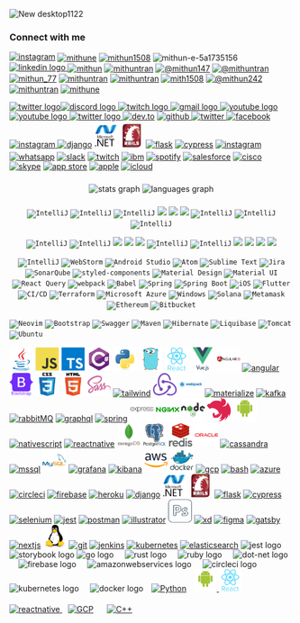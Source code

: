 


![New desktop1122](https://github.com/Mithun1508/Mithun1508/assets/93249038/f0c6381d-c40c-455e-ae25-087cbd53b180)






<h3 align="left">Connect with me </h3>
<p align="left">
<a target="_blank" href="https://www.instagram.com/yourprofile" style="display: inline-block;"><img src="https://camo.githubusercontent.com/9f44b299b7e1173e15c41a2bb04863ca5e78c81ab947283d3b6f6475871b8f60/68747470733a2f2f74656368737461636b2d67656e657261746f722e76657263656c2e6170702f6a732d69636f6e2e737667" alt="instagram" width="70" height="50" /></a>
<a href="https://codepen.io/mithune" target="blank"><img align="center" src="https://raw.githubusercontent.com/rahuldkjain/github-profile-readme-generator/master/src/images/icons/Social/codepen.svg" alt="mithune" height="30" width="40" /></a>
<a href="https://dev.to/mithun1508" target="blank"><img align="center" src="https://raw.githubusercontent.com/rahuldkjain/github-profile-readme-generator/master/src/images/icons/Social/devto.svg" alt="mithun1508" height="30" width="40" /></a>
<img align="center" src="https://raw.githubusercontent.com/rahuldkjain/github-profile-readme-generator/master/src/images/icons/Social/linked-in-alt.svg" alt="mithun-e-5a1735156" height="30" width="40" /></a>
<a href="https://www.linkedin.com/in/mithun-5a1735156/" target="blank"><img src="https://img.shields.io/static/v1?message=LinkedIn&logo=linkedin&label=&color=0077B5&logoColor=white&labelColor=&style=for-the-badge" height="25" alt="linkedin logo"  />
<a href="https://stackoverflow.com/users/20698323/mithun" target="blank"><img align="center" src="https://raw.githubusercontent.com/rahuldkjain/github-profile-readme-generator/master/src/images/icons/Social/stack-overflow.svg" alt="mithun" height="30" width="40" /></a>
<a href="https://codesandbox.com/mithuntran" target="blank"><img align="center" src="https://raw.githubusercontent.com/rahuldkjain/github-profile-readme-generator/master/src/images/icons/Social/codesandbox.svg" alt="mithuntran" height="30" width="40" /></a>
<a href="https://hashnode.com/@mithun147" target="blank"><img align="center" src="https://raw.githubusercontent.com/rahuldkjain/github-profile-readme-generator/master/src/images/icons/Social/hashnode.svg" alt="@mithun147" height="30" width="40" /></a>
<a href="https://medium.com/@mithuntran" target="blank"><img align="center" src="https://raw.githubusercontent.com/rahuldkjain/github-profile-readme-generator/master/src/images/icons/Social/medium.svg" alt="@mithuntran" height="30" width="40" /></a>
<a href="https://www.codechef.com/users/mithun_77" target="blank"><img align="center" src="https://cdn.jsdelivr.net/npm/simple-icons@3.1.0/icons/codechef.svg" alt="mithun_77" height="30" width="40" /></a>
<a href="https://www.hackerrank.com/mithuntran" target="blank"><img align="center" src="https://raw.githubusercontent.com/rahuldkjain/github-profile-readme-generator/master/src/images/icons/Social/hackerrank.svg" alt="mithuntran" height="30" width="40" /></a>
<a href="https://codeforces.com/profile/mithuntran" target="blank"><img align="center" src="https://raw.githubusercontent.com/rahuldkjain/github-profile-readme-generator/master/src/images/icons/Social/codeforces.svg" alt="mithuntran" height="30" width="40" /></a>
<a href="https://www.leetcode.com/mith1508" target="blank"><img align="center" src="https://raw.githubusercontent.com/rahuldkjain/github-profile-readme-generator/master/src/images/icons/Social/leet-code.svg" alt="mith1508" height="30" width="40" /></a>
<a href="https://www.hackerearth.com/@mithun242" target="blank"><img align="center" src="https://raw.githubusercontent.com/rahuldkjain/github-profile-readme-generator/master/src/images/icons/Social/hackerearth.svg" alt="@mithun242" height="30" width="40" /></a>
<a href="https://auth.geeksforgeeks.org/user/mithuntran" target="blank"><img align="center" src="https://raw.githubusercontent.com/rahuldkjain/github-profile-readme-generator/master/src/images/icons/Social/geeks-for-geeks.svg" alt="mithuntran" height="30" width="40" /></a>
<a href="https://www.topcoder.com/members/mithune" target="blank"><img align="center" src="https://raw.githubusercontent.com/rahuldkjain/github-profile-readme-generator/master/src/images/icons/Social/topcoder.svg" alt="mithune" height="30" width="40" /></a>
</p>
<div align="left">
  <a href="https://x.com/mithuntran" target="blank"><img src="https://raw.githubusercontent.com/maurodesouza/profile-readme-generator/master/src/assets/icons/social/twitter/default.svg" width="52" height="40" alt="twitter logo"  /><img src="https://raw.githubusercontent.com/maurodesouza/profile-readme-generator/master/src/assets/icons/social/discord/default.svg" width="52" height="40" alt="discord logo"  />
  <a href="https://www.twitch.tv/mithun15 YT" target="blank"> <img src="https://img.shields.io/static/v1?message=Twitch&logo=twitch&label=&color=9146FF&logoColor=white&labelColor=&style=for-the-badge" height="35" alt="twitch logo"  />
  <img src="https://img.shields.io/static/v1?message=Gmail&logo=gmail&label=&color=D14836&logoColor=white&labelColor=&style=for-the-badge" height="35" alt="gmail logo"  />
 <a href="https://www.youtube.com/@Newusermithun" target="blank"><img src="https://raw.githubusercontent.com/maurodesouza/profile-readme-generator/master/src/assets/icons/social/youtube/default.svg" width="52" height="40" alt="youtube logo"  />
  <img src="https://img.shields.io/static/v1?message=Youtube&logo=youtube&label=&color=FF0000&logoColor=white&labelColor=&style=for-the-badge" height="25" alt="youtube logo"  />
  <img src="https://img.shields.io/static/v1?message=Twitter&logo=twitter&label=&color=1DA1F2&logoColor=white&labelColor=&style=for-the-badge" height="25" alt="twitter logo"  />
<a target="_blank" href="https://dev.to/Mithun1508" style="display: inline-block;"><img src="https://img.shields.io/badge/dev-to?style=for-the-badge&logo=dev-to&logoColor=white&color=black" alt="dev.to" /></a>
<a href="https://github.com/Mithun1508" target="_blank">
<img src=https://img.shields.io/badge/github-%2324292e.svg?&style=for-the-badge&logo=github&logoColor=white alt=github style="margin-bottom: 5px;" />
</a>
<a href="https://github.com/Mithun1508" target="_blank">
<img src=https://img.shields.io/badge/twitter-%2300acee.svg?&style=for-the-badge&logo=twitter&logoColor=white alt=twitter style="margin-bottom: 5px;" />
</a>
<a href="" target="_blank">
<img src=https://img.shields.io/badge/facebook-%232E87FB.svg?&style=for-the-badge&logo=facebook&logoColor=white alt=facebook style="margin-bottom: 5px;" />
</a>
<a href="" target="_blank">
<img src=https://img.shields.io/badge/instagram-%23000000.svg?&style=for-the-badge&logo=instagram&logoColor=white alt=instagram style="margin-bottom: 5px;" />
</a>
   <a target="_blank" href="https://cdn.worldvectorlogo.com/logos/django.svg" style="display: inline-block;"><img src="https://cdn.worldvectorlogo.com/logos/django.svg" alt="django" width="42" height="42" /></a>
<a target="_blank" href="https://raw.githubusercontent.com/devicons/devicon/master/icons/dot-net/dot-net-original-wordmark.svg" style="display: inline-block;"><img src="https://raw.githubusercontent.com/devicons/devicon/master/icons/dot-net/dot-net-original-wordmark.svg" alt="dotnet" width="42" height="42" /></a>
<a target="_blank" href="https://raw.githubusercontent.com/devicons/devicon/master/icons/rails/rails-original-wordmark.svg" style="display: inline-block;"><img src="https://raw.githubusercontent.com/devicons/devicon/master/icons/rails/rails-original-wordmark.svg" alt="rails" width="42" height="42" /></a>
<a target="_blank" href="https://www.vectorlogo.zone/logos/pocoo_flask/pocoo_flask-icon.svg" style="display: inline-block;"><img src="https://www.vectorlogo.zone/logos/pocoo_flask/pocoo_flask-icon.svg" alt="flask" width="42" height="42" /></a>
<a target="_blank" href="https://raw.githubusercontent.com/simple-icons/simple-icons/6e46ec1fc23b60c8fd0d2f2ff46db82e16dbd75f/icons/cypress.svg" style="display: inline-block;"><img src="https://raw.githubusercontent.com/simple-icons/simple-icons/6e46ec1fc23b60c8fd0d2f2ff46db82e16dbd75f/icons/cypress.svg" alt="cypress" width="42" height="42" /></a>
<a target="_blank" href="https://www.instagram.com/yourprofile" style="display: inline-block;"><img src="https://www.vectorlogo.zone/logos/instagram/instagram-icon.svg" alt="instagram" width="42" height="42" /></a>
<a target="_blank" href="https://wa.me/yourphonenumber" style="display: inline-block;"><img src="https://www.vectorlogo.zone/logos/whatsapp/whatsapp-icon.svg" alt="whatsapp" width="42" height="42" /></a>
<a target="_blank" href="https://slack.com" style="display: inline-block;"><img src="https://www.vectorlogo.zone/logos/slack/slack-icon.svg" alt="slack" width="42" height="42" /></a>
<a target="_blank" href="https://www.twitch.tv" style="display: inline-block;"><img src="https://www.vectorlogo.zone/logos/twitch/twitch-icon.svg" alt="twitch" width="42" height="42" /></a>
<a target="_blank" href="https://www.ibm.com" style="display: inline-block;"><img src="https://www.vectorlogo.zone/logos/ibm/ibm-icon.svg" alt="ibm" width="42" height="42" /></a>
<a target="_blank" href="https://www.spotify.com" style="display: inline-block;"><img src="https://www.vectorlogo.zone/logos/spotify/spotify-icon.svg" alt="spotify" width="42" height="42" /></a>
<a target="_blank" href="https://www.salesforce.com" style="display: inline-block;"><img src="https://www.vectorlogo.zone/logos/salesforce/salesforce-icon.svg" alt="salesforce" width="42" height="42" /></a>
<a target="_blank" href="https://www.cisco.com" style="display: inline-block;"><img src="https://www.vectorlogo.zone/logos/cisco/cisco-icon.svg" alt="cisco" width="42" height="42" /></a>
<a target="_blank" href="https://www.skype.com" style="display: inline-block;"><img src="https://www.vectorlogo.zone/logos/skype/skype-icon.svg" alt="skype" width="42" height="42" /></a>
<a target="_blank" href="https://www.apple.com/app-store/" style="display: inline-block;"><img src="https://www.vectorlogo.zone/logos/apple_appstore/apple_appstore-icon.svg" alt="app store" width="42" height="42" /></a>
<a target="_blank" href="https://www.apple.com" style="display: inline-block;"><img src="https://www.vectorlogo.zone/logos/apple/apple-icon.svg" alt="apple" width="42" height="42" /></a>
<a target="_blank" href="https://www.icloud.com" style="display: inline-block;"><img src="https://www.vectorlogo.zone/logos/apple_icloud/apple_icloud-icon.svg" alt="icloud" width="42" height="42" /></a>

<br/>  


   


###

<div align="center">
  <img src="https://github-readme-stats.vercel.app/api?username=Mithun1508&hide_title=false&hide_rank=false&show_icons=true&include_all_commits=true&count_private=true&disable_animations=false&theme=dracula&locale=en&hide_border=false&order=1" height="150" alt="stats graph"  />
  <img src="https://github-readme-stats.vercel.app/api/top-langs?username=Mithun1508&locale=en&hide_title=false&layout=compact&card_width=320&langs_count=5&theme=dracula&hide_border=false&order=2" height="150" alt="languages graph"  />
</div>

###

<div align="center">

<code><img width="150" src="https://img.shields.io/badge/ChatGPT-74aa9c?style=for-the-badge&logo=openai&logoColor=white" title="IntelliJ"/></code>
<code><img width="150" src="https://img.shields.io/badge/Codecov-F01F7A?style=for-the-badge&logo=Codecov&logoColor=white" alt="IntelliJ" title="IntelliJ"/></code>
<code><img width="150" src="https://img.shields.io/badge/GitHub_Actions-2088FF?style=for-the-badge&logo=github-actions&logoColor=white" title="IntelliJ"/></code>
<code><img width="150" src="https://img.shields.io/badge/Bitcoin-000000?style=for-the-badge&logo=bitcoin&logoColor=white"/></code>
<code><img width="150" src="https://img.shields.io/badge/chainlink-375BD2?style=for-the-badge&logo=chainlink&logoColor=white"/></code>
<code><img width="150" src="https://img.shields.io/badge/Databricks-FF3621?style=for-the-badge&logo=Databricks&logoColor=white"/></code>
<code><img width="150" src="https://img.shields.io/badge/Google%20Gemini-8E75B2?style=for-the-badge&logo=googlegemini&logoColor=white" title="IntelliJ"/></code>
<code><img width="150" src="https://img.shields.io/badge/apple%20pay-007AFF?style=for-the-badge&logo=apple%20pay&logoColor=white" alt="IntelliJ" title="IntelliJ"/></code>
<code><img width="150" src="https://img.shields.io/badge/web3%20js-F16822?style=for-the-badge&logo=web3.js&logoColor=white" title="IntelliJ"/></code>


<code><img width="150" src="https://img.shields.io/badge/HackTheBox-111927?style=for-the-badge&logo=Hack%20The%20Box&logoColor=9FEF00" alt="IntelliJ" title="IntelliJ"/></code>
<code><img width="150" src="https://img.shields.io/badge/GitHub-100000?style=for-the-badge&logo=github&logoColor=white" title="IntelliJ"/></code>
<code><img width="150" src="https://img.shields.io/badge/PlayStation-003791?style=for-the-badge&logo=playstation&logoColor=white"/></code>
<code><img width="150" src="https://img.shields.io/badge/Hyper-000000?style=for-the-badge&logo=hyper&logoColor=white"/></code>
<code><img width="150" src="https://img.shields.io/badge/VirtualBox-21416b?style=for-the-badge&logo=VirtualBox&logoColor=white"/></code>
<code><img width="150" src="https://img.shields.io/badge/CISCO-1BA0D7?style=for-the-badge&logo=cisco&logoColor=white" title="IntelliJ"/></code>
<code><img width="150" src="https://img.shields.io/badge/Red%20Hat-EE0000?style=for-the-badge&logo=redhat&logoColor=white" title="IntelliJ"/></code>
<code><img width="150" src="https://img.shields.io/badge/Windows_11-0078d4?style=for-the-badge&logo=windows-11&logoColor=white"/></code>
<code><img width="150" src="https://img.shields.io/badge/Azure_DevOps-0078D7?style=for-the-badge&logo=azure-devops&logoColor=white"/></code>
<code><img width="150" src="https://img.shields.io/badge/Azure_Functions-0062AD?style=for-the-badge&logo=azure-functions&logoColor=white"/></code>
<code><img width="150" src="https://img.shields.io/badge/Google_Play-414141?style=for-the-badge&logo=google-play&logoColor=white"/></code>







<code><img width="50" src="https://user-images.githubusercontent.com/25181517/192108890-200809d1-439c-4e23-90d3-b090cf9a4eea.png" alt="IntelliJ" title="IntelliJ"/></code>
	<code><img width="50" src="https://user-images.githubusercontent.com/25181517/192108893-b1eed3c7-b2c4-4e1c-9e9f-c7e83637b33d.png" alt="WebStorm" title="WebStorm"/></code>
	<code><img width="50" src="https://user-images.githubusercontent.com/25181517/192108895-20dc3343-43e3-4a54-a90e-13a4abbc57b9.png" alt="Android Studio" title="Android Studio"/></code>
	<code><img width="50" src="https://user-images.githubusercontent.com/25181517/190887571-ddd87d6e-77f8-41e7-b755-9b6d68e4fab7.png" alt="Atom" title="Atom"/></code>
	<code><img width="50" src="https://user-images.githubusercontent.com/25181517/190887576-6653f877-8439-4521-82f3-403086ead892.png" alt="Sublime Text" title="Sublime Text"/></code>
	<code><img width="50" src="https://user-images.githubusercontent.com/25181517/183912952-83784e94-629d-4c34-a961-ae2ae795b662.png" alt="Jira" title="Jira"/></code>
	<code><img width="50" src="https://user-images.githubusercontent.com/25181517/184146221-671413cb-b1ae-47db-a232-b37c99281516.png" alt="SonarQube" title="SonarQube"/></code>
	<code><img width="50" src="https://github.com/marwin1991/profile-technology-icons/assets/25181517/2a36d1f6-2198-4726-89ac-2148ce46a69a" alt="styled-components" title="styled-components"/></code>
	<code><img width="50" src="https://user-images.githubusercontent.com/25181517/189716058-71f74b6f-5936-40b5-92e3-00381e35ccb9.png" alt="Material Design" title="Material Design"/></code>
	<code><img width="50" src="https://user-images.githubusercontent.com/25181517/189716630-fe6c084c-6c66-43af-aa49-64c8aea4a5c2.png" alt="Material UI" title="Material UI"/></code>
	<code><img width="50" src="https://github.com/user-attachments/assets/a3e40bf1-82d5-4907-b3bd-10d2eb4b00f5" alt="React Query" title="React Query"/></code>
	<code><img width="50" src="https://user-images.githubusercontent.com/25181517/187955008-981340e6-b4cc-441b-80cf-7a5e94d29e7e.png" alt="webpack" title="webpack"/></code>
	<code><img width="50" src="https://github.com/marwin1991/profile-technology-icons/assets/136815194/ecd443af-ebba-4af8-a46e-1bf64d863b5b" alt="Babel" title="Babel"/></code>
	<code><img width="50" src="https://user-images.githubusercontent.com/25181517/117201470-f6d56780-adec-11eb-8f7c-e70e376cfd07.png" alt="Spring" title="Spring"/></code>
	<code><img width="50" src="https://user-images.githubusercontent.com/25181517/183891303-41f257f8-6b3d-487c-aa56-c497b880d0fb.png" alt="Spring Boot" title="Spring Boot"/></code>
	<code><img width="50" src="https://user-images.githubusercontent.com/25181517/121406611-a8246b80-c95e-11eb-9b11-b771486377f6.png" alt="iOS" title="iOS"/></code>
	<code><img width="50" src="https://user-images.githubusercontent.com/25181517/186150365-da1eccce-6201-487c-8649-45e9e99435fd.png" alt="Flutter" title="Flutter"/></code>
	<code><img width="50" src="https://user-images.githubusercontent.com/25181517/183868728-b2e11072-00a5-47e2-8a4e-4ebbb2b8c554.png" alt="CI/CD" title="CI/CD"/></code>
	<code><img width="50" src="https://user-images.githubusercontent.com/25181517/183345121-36788a6e-5462-424a-be67-af1ebeda79a2.png" alt="Terraform" title="Terraform"/></code>
	<code><img width="50" src="https://user-images.githubusercontent.com/25181517/183911544-95ad6ba7-09bf-4040-ac44-0adafedb9616.png" alt="Microsoft Azure" title="Microsoft Azure"/></code>
	<code><img width="50" src="https://user-images.githubusercontent.com/25181517/186884150-05e9ff6d-340e-4802-9533-2c3f02363ee3.png" alt="Windows" title="Windows"/></code>
	<code><img width="50" src="https://github.com/user-attachments/assets/d8e14a10-6937-458d-b884-21ee40b0dd04" alt="Solana" title="Solana"/></code>
	<code><img width="50" src="https://github.com/user-attachments/assets/4ebe4430-a141-4fc5-9ddd-dc5b439177b6" alt="Metamask" title="Metamask"/></code>
	<code><img width="50" src="https://github.com/user-attachments/assets/eb979871-1d57-4ea7-b8af-bfb1165a2979" alt="Ethereum" title="Ethereum"/></code>
	<code><img width="50" src="https://user-images.githubusercontent.com/25181517/192108375-268c35e6-ab26-44b2-88bf-e3121a4e5083.png" alt="Bitbucket" title="Bitbucket"/></code>
</div>
</code>
	<code><img width="50" src="https://github-production-user-asset-6210df.s3.amazonaws.com/136815194/258326081-b113a23c-5c04-45aa-819c-bd04e8ac2a37.png" alt="Neovim" title="Neovim"/></code>
	<code><img width="50" src="https://user-images.githubusercontent.com/25181517/183898054-b3d693d4-dafb-4808-a509-bab54cf5de34.png" alt="Bootstrap" title="Bootstrap"/></code>
	<code><img width="50" src="https://user-images.githubusercontent.com/25181517/186711335-a3729606-5a78-4496-9a36-06efcc74f800.png" alt="Swagger" title="Swagger"/></code>
	<code><img width="50" src="https://user-images.githubusercontent.com/25181517/117207242-07d5a700-adf4-11eb-975e-be04e62b984b.png" alt="Maven" title="Maven"/></code>
	<code><img width="50" src="https://user-images.githubusercontent.com/25181517/117207493-49665200-adf4-11eb-808e-a9c0fcc2a0a0.png" alt="Hibernate" title="Hibernate"/></code>
	<code><img width="50" src="https://user-images.githubusercontent.com/25181517/183891673-32824908-bc5d-44f8-8f72-f0415822404a.png" alt="Liquibase" title="Liquibase"/></code>
	<code><img width="50" src="https://user-images.githubusercontent.com/25181517/183894676-137319b5-1364-4b6a-ba4f-e9fc94ddc4aa.png" alt="Tomcat" title="Tomcat"/></code>
	<code><img width="50" src="https://user-images.githubusercontent.com/25181517/186884153-99edc188-e4aa-4c84-91b0-e2df260ebc33.png" alt="Ubuntu" title="Ubuntu"/></code>

</div>

<div align="left">
     <p>
       <a target="_blank" href="file:///C:/Users/mithun.e/OneDrive%20-%20NTT/Pictures/new.svg" style="display: inline-block;"><img src="https://raw.githubusercontent.com/devicons/devicon/master/icons/java/java-original.svg" alt="java" width="42" height="42" /></a>
<a target="_blank" href="https://raw.githubusercontent.com/devicons/devicon/master/icons/javascript/javascript-original.svg" style="display: inline-block;"><img src="https://raw.githubusercontent.com/devicons/devicon/master/icons/javascript/javascript-original.svg" alt="javascript" width="42" height="42" /></a>
<a target="_blank" href="https://raw.githubusercontent.com/devicons/devicon/master/icons/typescript/typescript-original.svg" style="display: inline-block;"><img src="https://raw.githubusercontent.com/devicons/devicon/master/icons/typescript/typescript-original.svg" alt="typescript" width="42" height="42" /></a>
<a target="_blank" href="https://raw.githubusercontent.com/devicons/devicon/master/icons/csharp/csharp-original.svg" style="display: inline-block;"><img src="https://raw.githubusercontent.com/devicons/devicon/master/icons/csharp/csharp-original.svg" alt="csharp" width="42" height="42" /></a>
<a target="_blank" href="https://raw.githubusercontent.com/devicons/devicon/master/icons/python/python-original.svg" style="display: inline-block;"><img src="https://raw.githubusercontent.com/devicons/devicon/master/icons/python/python-original.svg" alt="python" width="42" height="42" /></a>
<a target="_blank" href="https://raw.githubusercontent.com/devicons/devicon/master/icons/go/go-original.svg" style="display: inline-block;"><img src="https://raw.githubusercontent.com/devicons/devicon/master/icons/go/go-original.svg" alt="go" width="42" height="42" /></a>
<a target="_blank" href="https://raw.githubusercontent.com/devicons/devicon/master/icons/react/react-original-wordmark.svg" style="display: inline-block;"><img src="https://raw.githubusercontent.com/devicons/devicon/master/icons/react/react-original-wordmark.svg" alt="react" width="42" height="42" /></a>
<a target="_blank" href="https://raw.githubusercontent.com/devicons/devicon/master/icons/vuejs/vuejs-original-wordmark.svg" style="display: inline-block;"><img src="https://raw.githubusercontent.com/devicons/devicon/master/icons/vuejs/vuejs-original-wordmark.svg" alt="vuejs" width="42" height="42" /></a>
<a target="_blank" href="https://raw.githubusercontent.com/devicons/devicon/master/icons/angularjs/angularjs-original-wordmark.svg" style="display: inline-block;"><img src="https://raw.githubusercontent.com/devicons/devicon/master/icons/angularjs/angularjs-original-wordmark.svg" alt="angularjs" width="42" height="42" /></a>
<a target="_blank" href="https://angular.io/assets/images/logos/angular/angular.svg" style="display: inline-block;"><img src="https://angular.io/assets/images/logos/angular/angular.svg" alt="angular" width="42" height="42" /></a>
<a target="_blank" href="https://raw.githubusercontent.com/devicons/devicon/master/icons/bootstrap/bootstrap-plain-wordmark.svg" style="display: inline-block;"><img src="https://raw.githubusercontent.com/devicons/devicon/master/icons/bootstrap/bootstrap-plain-wordmark.svg" alt="bootstrap" width="42" height="42" /></a>
<a target="_blank" href="https://raw.githubusercontent.com/devicons/devicon/master/icons/css3/css3-original-wordmark.svg" style="display: inline-block;"><img src="https://raw.githubusercontent.com/devicons/devicon/master/icons/css3/css3-original-wordmark.svg" alt="css3" width="42" height="42" /></a>
<a target="_blank" href="https://raw.githubusercontent.com/devicons/devicon/master/icons/html5/html5-original-wordmark.svg" style="display: inline-block;"><img src="https://raw.githubusercontent.com/devicons/devicon/master/icons/html5/html5-original-wordmark.svg" alt="html5" width="42" height="42" /></a>
<a target="_blank" href="https://raw.githubusercontent.com/devicons/devicon/master/icons/sass/sass-original.svg" style="display: inline-block;"><img src="https://raw.githubusercontent.com/devicons/devicon/master/icons/sass/sass-original.svg" alt="sass" width="42" height="42" /></a>
<a target="_blank" href="https://www.vectorlogo.zone/logos/tailwindcss/tailwindcss-icon.svg" style="display: inline-block;"><img src="https://www.vectorlogo.zone/logos/tailwindcss/tailwindcss-icon.svg" alt="tailwind" width="42" height="42" /></a>
<a target="_blank" href="https://raw.githubusercontent.com/devicons/devicon/master/icons/redux/redux-original.svg" style="display: inline-block;"><img src="https://raw.githubusercontent.com/devicons/devicon/master/icons/redux/redux-original.svg" alt="redux" width="42" height="42" /></a>
<a target="_blank" href="https://raw.githubusercontent.com/devicons/devicon/d00d0969292a6569d45b06d3f350f463a0107b0d/icons/webpack/webpack-original-wordmark.svg" style="display: inline-block;"><img src="https://raw.githubusercontent.com/devicons/devicon/d00d0969292a6569d45b06d3f350f463a0107b0d/icons/webpack/webpack-original-wordmark.svg" alt="webpack" width="42" height="42" /></a>
<a target="_blank" href="https://raw.githubusercontent.com/prplx/svg-logos/5585531d45d294869c4eaab4d7cf2e9c167710a9/svg/materialize.svg" style="display: inline-block;"><img src="https://raw.githubusercontent.com/prplx/svg-logos/5585531d45d294869c4eaab4d7cf2e9c167710a9/svg/materialize.svg" alt="materialize" width="42" height="42" /></a>
<a target="_blank" href="https://www.vectorlogo.zone/logos/apache_kafka/apache_kafka-icon.svg" style="display: inline-block;"><img src="https://www.vectorlogo.zone/logos/apache_kafka/apache_kafka-icon.svg" alt="kafka" width="42" height="42" /></a>
<a target="_blank" href="https://www.vectorlogo.zone/logos/rabbitmq/rabbitmq-icon.svg" style="display: inline-block;"><img src="https://www.vectorlogo.zone/logos/rabbitmq/rabbitmq-icon.svg" alt="rabbitMQ" width="42" height="42" /></a>
<a target="_blank" href="https://www.vectorlogo.zone/logos/graphql/graphql-icon.svg" style="display: inline-block;"><img src="https://www.vectorlogo.zone/logos/graphql/graphql-icon.svg" alt="graphql" width="42" height="42" /></a>
<a target="_blank" href="https://www.vectorlogo.zone/logos/springio/springio-icon.svg" style="display: inline-block;"><img src="https://www.vectorlogo.zone/logos/springio/springio-icon.svg" alt="spring" width="42" height="42" /></a>
<a target="_blank" href="https://raw.githubusercontent.com/devicons/devicon/master/icons/express/express-original-wordmark.svg" style="display: inline-block;"><img src="https://raw.githubusercontent.com/devicons/devicon/master/icons/express/express-original-wordmark.svg" alt="express" width="42" height="42" /></a>
<a target="_blank" href="https://raw.githubusercontent.com/devicons/devicon/master/icons/nginx/nginx-original.svg" style="display: inline-block;"><img src="https://raw.githubusercontent.com/devicons/devicon/master/icons/nginx/nginx-original.svg" alt="nginx" width="42" height="42" /></a>
<a target="_blank" href="https://raw.githubusercontent.com/devicons/devicon/master/icons/nodejs/nodejs-original-wordmark.svg" style="display: inline-block;"><img src="https://raw.githubusercontent.com/devicons/devicon/master/icons/nodejs/nodejs-original-wordmark.svg" alt="nodejs" width="42" height="42" /></a>
<a target="_blank" href="https://raw.githubusercontent.com/devicons/devicon/master/icons/nestjs/nestjs-plain.svg" style="display: inline-block;"><img src="https://raw.githubusercontent.com/devicons/devicon/master/icons/nestjs/nestjs-plain.svg" alt="nestjs" width="42" height="42" /></a>
<a target="_blank" href="https://raw.githubusercontent.com/devicons/devicon/master/icons/android/android-original-wordmark.svg" style="display: inline-block;"><img src="https://raw.githubusercontent.com/devicons/devicon/master/icons/android/android-original-wordmark.svg" alt="android" width="42" height="42" /></a>
<a target="_blank" href="https://raw.githubusercontent.com/detain/svg-logos/780f25886640cef088af994181646db2f6b1a3f8/svg/nativescript.svg" style="display: inline-block;"><img src="https://raw.githubusercontent.com/detain/svg-logos/780f25886640cef088af994181646db2f6b1a3f8/svg/nativescript.svg" alt="nativescript" width="42" height="42" /></a>
<a target="_blank" href="https://reactnative.dev/img/header_logo.svg" style="display: inline-block;"><img src="https://reactnative.dev/img/header_logo.svg" alt="reactnative" width="42" height="42" /></a>
<a target="_blank" href="https://raw.githubusercontent.com/devicons/devicon/master/icons/mongodb/mongodb-original-wordmark.svg" style="display: inline-block;"><img src="https://raw.githubusercontent.com/devicons/devicon/master/icons/mongodb/mongodb-original-wordmark.svg" alt="mongodb" width="42" height="42" /></a>
<a target="_blank" href="https://raw.githubusercontent.com/devicons/devicon/master/icons/postgresql/postgresql-original-wordmark.svg" style="display: inline-block;"><img src="https://raw.githubusercontent.com/devicons/devicon/master/icons/postgresql/postgresql-original-wordmark.svg" alt="postgresql" width="42" height="42" /></a>
<a target="_blank" href="https://raw.githubusercontent.com/devicons/devicon/master/icons/redis/redis-original-wordmark.svg" style="display: inline-block;"><img src="https://raw.githubusercontent.com/devicons/devicon/master/icons/redis/redis-original-wordmark.svg" alt="redis" width="42" height="42" /></a>
<a target="_blank" href="https://raw.githubusercontent.com/devicons/devicon/master/icons/oracle/oracle-original.svg" style="display: inline-block;"><img src="https://raw.githubusercontent.com/devicons/devicon/master/icons/oracle/oracle-original.svg" alt="oracle" width="42" height="42" /></a>
<a target="_blank" href="https://www.vectorlogo.zone/logos/apache_cassandra/apache_cassandra-icon.svg" style="display: inline-block;"><img src="https://www.vectorlogo.zone/logos/apache_cassandra/apache_cassandra-icon.svg" alt="cassandra" width="42" height="42" /></a>
<a target="_blank" href="https://www.svgrepo.com/show/303229/microsoft-sql-server-logo.svg" style="display: inline-block;"><img src="https://www.svgrepo.com/show/303229/microsoft-sql-server-logo.svg" alt="mssql" width="42" height="42" /></a>
<a target="_blank" href="https://raw.githubusercontent.com/devicons/devicon/master/icons/mysql/mysql-original-wordmark.svg" style="display: inline-block;"><img src="https://raw.githubusercontent.com/devicons/devicon/master/icons/mysql/mysql-original-wordmark.svg" alt="mysql" width="42" height="42" /></a>
<a target="_blank" href="https://www.vectorlogo.zone/logos/grafana/grafana-icon.svg" style="display: inline-block;"><img src="https://www.vectorlogo.zone/logos/grafana/grafana-icon.svg" alt="grafana" width="42" height="42" /></a>
<a target="_blank" href="https://www.vectorlogo.zone/logos/elasticco_kibana/elasticco_kibana-icon.svg" style="display: inline-block;"><img src="https://www.vectorlogo.zone/logos/elasticco_kibana/elasticco_kibana-icon.svg" alt="kibana" width="42" height="42" /></a>
<a target="_blank" href="https://raw.githubusercontent.com/devicons/devicon/master/icons/amazonwebservices/amazonwebservices-original-wordmark.svg" style="display: inline-block;"><img src="https://raw.githubusercontent.com/devicons/devicon/master/icons/amazonwebservices/amazonwebservices-original-wordmark.svg" alt="aws" width="42" height="42" /></a>
<a target="_blank" href="https://raw.githubusercontent.com/devicons/devicon/master/icons/docker/docker-original-wordmark.svg" style="display: inline-block;"><img src="https://raw.githubusercontent.com/devicons/devicon/master/icons/docker/docker-original-wordmark.svg" alt="docker" width="42" height="42" /></a>
<a target="_blank" href="https://www.vectorlogo.zone/logos/google_cloud/google_cloud-icon.svg" style="display: inline-block;"><img src="https://www.vectorlogo.zone/logos/google_cloud/google_cloud-icon.svg" alt="gcp" width="42" height="42" /></a>
<a target="_blank" href="https://www.vectorlogo.zone/logos/gnu_bash/gnu_bash-icon.svg" style="display: inline-block;"><img src="https://www.vectorlogo.zone/logos/gnu_bash/gnu_bash-icon.svg" alt="bash" width="42" height="42" /></a>
<a target="_blank" href="https://www.vectorlogo.zone/logos/microsoft_azure/microsoft_azure-icon.svg" style="display: inline-block;"><img src="https://www.vectorlogo.zone/logos/microsoft_azure/microsoft_azure-icon.svg" alt="azure" width="42" height="42" /></a>
<a target="_blank" href="https://www.vectorlogo.zone/logos/circleci/circleci-icon.svg" style="display: inline-block;"><img src="https://www.vectorlogo.zone/logos/circleci/circleci-icon.svg" alt="circleci" width="42" height="42" /></a>
<a target="_blank" href="https://www.vectorlogo.zone/logos/firebase/firebase-icon.svg" style="display: inline-block;"><img src="https://www.vectorlogo.zone/logos/firebase/firebase-icon.svg" alt="firebase" width="42" height="42" /></a>
<a target="_blank" href="https://www.vectorlogo.zone/logos/heroku/heroku-icon.svg" style="display: inline-block;"><img src="https://www.vectorlogo.zone/logos/heroku/heroku-icon.svg" alt="heroku" width="42" height="42" /></a>
<a target="_blank" href="https://cdn.worldvectorlogo.com/logos/django.svg" style="display: inline-block;"><img src="https://cdn.worldvectorlogo.com/logos/django.svg" alt="django" width="42" height="42" /></a>
<a target="_blank" href="https://raw.githubusercontent.com/devicons/devicon/master/icons/dot-net/dot-net-original-wordmark.svg" style="display: inline-block;"><img src="https://raw.githubusercontent.com/devicons/devicon/master/icons/dot-net/dot-net-original-wordmark.svg" alt="dotnet" width="42" height="42" /></a>
<a target="_blank" href="https://raw.githubusercontent.com/devicons/devicon/master/icons/rails/rails-original-wordmark.svg" style="display: inline-block;"><img src="https://raw.githubusercontent.com/devicons/devicon/master/icons/rails/rails-original-wordmark.svg" alt="rails" width="42" height="42" /></a>
<a target="_blank" href="https://www.vectorlogo.zone/logos/pocoo_flask/pocoo_flask-icon.svg" style="display: inline-block;"><img src="https://www.vectorlogo.zone/logos/pocoo_flask/pocoo_flask-icon.svg" alt="flask" width="42" height="42" /></a>
<a target="_blank" href="https://raw.githubusercontent.com/simple-icons/simple-icons/6e46ec1fc23b60c8fd0d2f2ff46db82e16dbd75f/icons/cypress.svg" style="display: inline-block;"><img src="https://raw.githubusercontent.com/simple-icons/simple-icons/6e46ec1fc23b60c8fd0d2f2ff46db82e16dbd75f/icons/cypress.svg" alt="cypress" width="42" height="42" /></a>
<a target="_blank" href="https://raw.githubusercontent.com/detain/svg-logos/780f25886640cef088af994181646db2f6b1a3f8/svg/selenium-logo.svg" style="display: inline-block;"><img src="https://raw.githubusercontent.com/detain/svg-logos/780f25886640cef088af994181646db2f6b1a3f8/svg/selenium-logo.svg" alt="selenium" width="42" height="42" /></a>
<a target="_blank" href="https://www.vectorlogo.zone/logos/jestjsio/jestjsio-icon.svg" style="display: inline-block;"><img src="https://www.vectorlogo.zone/logos/jestjsio/jestjsio-icon.svg" alt="jest" width="42" height="42" /></a>
<a target="_blank" href="https://www.vectorlogo.zone/logos/getpostman/getpostman-icon.svg" style="display: inline-block;"><img src="https://www.vectorlogo.zone/logos/getpostman/getpostman-icon.svg" alt="postman" width="42" height="42" /></a>
<a target="_blank" href="https://www.vectorlogo.zone/logos/adobe_illustrator/adobe_illustrator-icon.svg" style="display: inline-block;"><img src="https://www.vectorlogo.zone/logos/adobe_illustrator/adobe_illustrator-icon.svg" alt="illustrator" width="42" height="42" /></a>
<a target="_blank" href="https://raw.githubusercontent.com/devicons/devicon/master/icons/photoshop/photoshop-line.svg" style="display: inline-block;"><img src="https://raw.githubusercontent.com/devicons/devicon/master/icons/photoshop/photoshop-line.svg" alt="photoshop" width="42" height="42" /></a>
<a target="_blank" href="https://cdn.worldvectorlogo.com/logos/adobe-xd.svg" style="display: inline-block;"><img src="https://cdn.worldvectorlogo.com/logos/adobe-xd.svg" alt="xd" width="42" height="42" /></a>
<a target="_blank" href="https://www.vectorlogo.zone/logos/figma/figma-icon.svg" style="display: inline-block;"><img src="https://www.vectorlogo.zone/logos/figma/figma-icon.svg" alt="figma" width="42" height="42" /></a>
<a target="_blank" href="https://www.vectorlogo.zone/logos/gatsbyjs/gatsbyjs-icon.svg" style="display: inline-block;"><img src="https://www.vectorlogo.zone/logos/gatsbyjs/gatsbyjs-icon.svg" alt="gatsby" width="42" height="42" /></a>
<a target="_blank" href="https://cdn.worldvectorlogo.com/logos/nextjs-2.svg" style="display: inline-block;"><img src="https://cdn.worldvectorlogo.com/logos/nextjs-2.svg" alt="nextjs" width="42" height="42" /></a>
<a target="_blank" href="https://raw.githubusercontent.com/devicons/devicon/master/icons/linux/linux-original.svg" style="display: inline-block;"><img src="https://raw.githubusercontent.com/devicons/devicon/master/icons/linux/linux-original.svg" alt="linux" width="42" height="42" /></a>
<a target="_blank" href="https://www.vectorlogo.zone/logos/git-scm/git-scm-icon.svg" style="display: inline-block;"><img src="https://www.vectorlogo.zone/logos/git-scm/git-scm-icon.svg" alt="git" width="42" height="42" /></a>
<a target="_blank" href="https://www.vectorlogo.zone/logos/jenkins/jenkins-icon.svg" style="display: inline-block;"><img src="https://www.vectorlogo.zone/logos/jenkins/jenkins-icon.svg" alt="jenkins" width="42" height="42" /></a>
<a target="_blank" href="https://www.vectorlogo.zone/logos/kubernetes/kubernetes-icon.svg" style="display: inline-block;"><img src="https://www.vectorlogo.zone/logos/kubernetes/kubernetes-icon.svg" alt="kubernetes" width="42" height="42" /></a>
<a target="_blank" href="https://www.vectorlogo.zone/logos/elastic/elastic-icon.svg" style="display: inline-block;"><img src="https://www.vectorlogo.zone/logos/elastic/elastic-icon.svg" alt="elasticsearch" width="42" height="42" /></a>

  <img src="https://cdn.jsdelivr.net/gh/devicons/devicon/icons/jest/jest-plain.svg" height="40" alt="jest logo"  />
  <img width="12" />
  <img src="https://cdn.jsdelivr.net/gh/devicons/devicon/icons/storybook/storybook-original.svg" height="40" alt="storybook logo"  />
  <img src="https://cdn.jsdelivr.net/gh/devicons/devicon/icons/go/go-original-wordmark.svg" height="40" alt="go logo"  />
  <img width="12" />
  <img src="https://cdn.jsdelivr.net/gh/devicons/devicon/icons/rust/rust-original.svg" height="40" alt="rust logo"  />
  <img width="12" />
  <img src="https://cdn.jsdelivr.net/gh/devicons/devicon/icons/ruby/ruby-plain-wordmark.svg" height="40" alt="ruby logo"  />
  <img width="12" />
  <img src="https://cdn.jsdelivr.net/gh/devicons/devicon/icons/dot-net/dot-net-plain-wordmark.svg" height="40" alt="dot-net logo"  />
  <img width="12" />
  <img src="https://cdn.jsdelivr.net/gh/devicons/devicon/icons/firebase/firebase-plain-wordmark.svg" height="40" alt="firebase logo"  />
  <img width="12" />
  <img src="https://cdn.jsdelivr.net/gh/devicons/devicon/icons/amazonwebservices/amazonwebservices-line-wordmark.svg" height="40" alt="amazonwebservices logo"  />
  <img width="12" />
  <img src="https://cdn.jsdelivr.net/gh/devicons/devicon/icons/circleci/circleci-plain.svg" height="40" alt="circleci logo"  />
  <img width="12" />
  <img src="https://cdn.jsdelivr.net/gh/devicons/devicon/icons/kubernetes/kubernetes-plain.svg" height="40" alt="kubernetes logo"  />
  <img width="12" />
  <img src="https://cdn.jsdelivr.net/gh/devicons/devicon/icons/docker/docker-plain-wordmark.svg" height="40" alt="docker logo"  />
  <a href="https://www.python.org/" target="_blank"><img style="margin: 10px" src="https://profilinator.rishav.dev/skills-assets/python-original.svg" alt="Python" height="50" /></a>  
 <a href="https://developer.android.com" target="_blank" rel="noreferrer"> <img src="https://raw.githubusercontent.com/devicons/devicon/master/icons/android/android-original-wordmark.svg" alt="android" width="40" height="40"/> </a> <a  <a href="https://reactjs.org/" target="_blank" rel="noreferrer"> <img src="https://raw.githubusercontent.com/devicons/devicon/master/icons/react/react-original-wordmark.svg" alt="react" width="40" height="40"/> </a> <a href="https://reactnative.dev/" target="_blank" rel="noreferrer"> <img src="https://reactnative.dev/img/header_logo.svg" alt="reactnative" width="40" height="40"/> </a> 
  <a href="https://cloud.google.com/" target="_blank"><img style="margin: 10px" src="https://profilinator.rishav.dev/skills-assets/google_cloud-icon.svg" alt="GCP" height="50" /></a>  
<a href="https://www.cplusplus.com/" target="_blank"><img style="margin: 10px" src="https://profilinator.rishav.dev/skills-assets/cplusplus-original.svg" alt="C++" height="50" /></a>  
</div>

